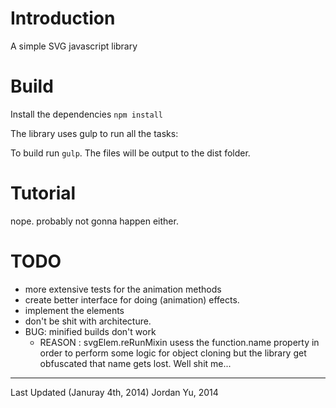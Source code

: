 # Introduction
A simple SVG javascript library

# Build 
Install the dependencies `npm install`

The library uses gulp to run all the tasks:

To build run `gulp`. The files will be output to the dist folder.

# Tutorial
nope. probably not gonna happen either.

# TODO
- more extensive tests for the animation methods
- create better interface for doing (animation) effects.
- implement the <filter> elements
- don't be shit with architecture. 
- BUG: minified builds don't work
    - REASON : svgElem.reRunMixin usess the function.name property
        in order to perform some logic for object cloning
        but the library get obfuscated that name gets lost. Well shit me...

----
Last Updated (Januray 4th, 2014)
Jordan Yu, 2014